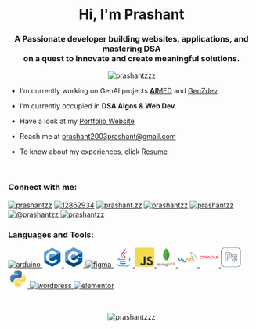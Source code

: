 <h1 align="center">Hi, I'm Prashant</h1>
<h3 align="center">A Passionate developer building websites, applications, and mastering DSA <br>on a quest to innovate and create meaningful solutions.</h3>

<img align="right" alt="prashantzzz" width="300" src="https://media.tenor.com/YZPnGuPeZv8AAAAd/coding.gif">

<!--
find gifs at: https://github.com/rudrabarad/Gifs
<p align="left"> <a href="https://github.com/ryo-ma/github-profile-trophy"><img src="https://github-profile-trophy.vercel.app/?username=prashantzzz" alt="prashantzzz" /></a> </p>
-->
<br>                                                                                                                                     

- I’m currently working on GenAI projects [**AI**MED](https://github.com/prashantzzz/AIMED) and [GenZdev](https://genz-dev.netlify.app/)

- I’m currently occupied in **DSA Algos & Web Dev.**

- Have a look at my [Portfolio Website](https://prashantzzz.github.io/Portfolio/)

- Reach me at prashant2003prashant@gmail.com

- To know about my experiences, click [Resume](https://drive.google.com/file/d/1FgXZI7WnjLxt16Irv6Z2iBS2sgz4GsvD/view?usp=drive_link)
<br>
<h3 align="left">Connect with me:</h3>
<p align="left">
<a href="https://linkedin.com/in/prashantzz" target="blank"><img align="center" src="https://raw.githubusercontent.com/rahuldkjain/github-profile-readme-generator/master/src/images/icons/Social/linked-in-alt.svg" alt="prashantzz" height="30" width="40" /></a>
<a href="https://stackoverflow.com/users/12862934" target="blank"><img align="center" src="https://raw.githubusercontent.com/rahuldkjain/github-profile-readme-generator/master/src/images/icons/Social/stack-overflow.svg" alt="12862934" height="30" width="40" /></a>
<a href="https://instagram.com/prashant.zz" target="blank"><img align="center" src="https://raw.githubusercontent.com/rahuldkjain/github-profile-readme-generator/master/src/images/icons/Social/instagram.svg" alt="prashant.zz" height="30" width="40" /></a>
<a href="https://www.hackerrank.com/prashantzz" target="blank"><img align="center" src="https://cdn4.iconfinder.com/data/icons/logos-and-brands/512/160_Hackerrank_logo_logos-512.png" alt="prashantzz" height="30" width="30" /></a>
<a href="https://www.leetcode.com/prashantzz" target="blank"><img align="center" src="https://raw.githubusercontent.com/rahuldkjain/github-profile-readme-generator/master/src/images/icons/Social/leet-code.svg" alt="prashantzz" height="30" width="40" /></a>
<a href="https://www.hackerearth.com/@prashantzz" target="blank"><img align="center" src="https://images.g2crowd.com/uploads/product/image/large_detail/large_detail_d75668f3859c23c4befedf0bb0df0b0a/hackerearth-assessments.png" alt="@prashantzz" height="30" width="30" /></a>
<a href="https://auth.geeksforgeeks.org/user/prashantzz" target="blank"><img align="center" src="https://raw.githubusercontent.com/rahuldkjain/github-profile-readme-generator/master/src/images/icons/Social/geeks-for-geeks.svg" alt="prashantzz" height="30" width="40" /></a>
</p>

<h3 align="left">Languages and Tools:</h3>
<p align="left"> <a href="https://www.arduino.cc/" target="_blank" rel="noreferrer"> <img src="https://cdn.worldvectorlogo.com/logos/arduino-1.svg" alt="arduino" width="40" height="40"/> </a> <a href="https://www.cprogramming.com/" target="_blank" rel="noreferrer"> <img src="https://raw.githubusercontent.com/devicons/devicon/master/icons/c/c-original.svg" alt="c" width="40" height="40"/> </a> <a href="https://www.w3schools.com/cpp/" target="_blank" rel="noreferrer"> <img src="https://raw.githubusercontent.com/devicons/devicon/master/icons/cplusplus/cplusplus-original.svg" alt="cplusplus" width="40" height="40"/> </a> <a href="https://www.figma.com/" target="_blank" rel="noreferrer"> <img src="https://www.vectorlogo.zone/logos/figma/figma-icon.svg" alt="figma" width="40" height="40"/> </a> <a href="https://www.java.com" target="_blank" rel="noreferrer"> <img src="https://raw.githubusercontent.com/devicons/devicon/master/icons/java/java-original.svg" alt="java" width="40" height="40"/> </a> <a href="https://developer.mozilla.org/en-US/docs/Web/JavaScript" target="_blank" rel="noreferrer"> <img src="https://raw.githubusercontent.com/devicons/devicon/master/icons/javascript/javascript-original.svg" alt="javascript" width="40" height="40"/> </a> <a href="https://www.mongodb.com/" target="_blank" rel="noreferrer"> <img src="https://raw.githubusercontent.com/devicons/devicon/master/icons/mongodb/mongodb-original-wordmark.svg" alt="mongodb" width="40" height="40"/> </a> <a href="https://www.mysql.com/" target="_blank" rel="noreferrer"> <img src="https://raw.githubusercontent.com/devicons/devicon/master/icons/mysql/mysql-original-wordmark.svg" alt="mysql" width="40" height="40"/> </a> <a href="https://www.oracle.com/" target="_blank" rel="noreferrer"> <img src="https://raw.githubusercontent.com/devicons/devicon/master/icons/oracle/oracle-original.svg" alt="oracle" width="40" height="40"/> </a> <a href="https://www.photoshop.com/en" target="_blank" rel="noreferrer"> <img src="https://raw.githubusercontent.com/devicons/devicon/master/icons/photoshop/photoshop-line.svg" alt="photoshop" width="40" height="40"/> </a> <a href="https://www.python.org" target="_blank" rel="noreferrer"> <img src="https://raw.githubusercontent.com/devicons/devicon/master/icons/python/python-original.svg" alt="python" width="40" height="40"/> </a> 
<a href="https://wordpress.com/" target="_blank" rel="noreferrer"> <img src="https://cdn-icons-png.flaticon.com/512/174/174881.png" alt="wordpress" width="40" height="40"/> </a> 
<a href="https://elementor.com/" target="_blank" rel="noreferrer"> <img src="https://cdn4.iconfinder.com/data/icons/logos-and-brands/512/109_Elementor_logo_logos-512.png" alt="elementor" width="40" height="40"/> </a> 
</p>
<!--
<p><img align="left" src="https://github-readme-stats.vercel.app/api/top-langs?username=prashantzzz&show_icons=true&locale=en&layout=compact" alt="prashantzzz" /></p>       
<p>&nbsp;<img align="center" src="https://github-readme-stats.vercel.app/api?username=prashantzzz&show_icons=true&locale=en" alt="prashantzzz" /></p>
<p><img align="center" src="https://github-readme-streak-stats.herokuapp.com/?user=prashantzzz&" alt="prashantzzz" /></p>
-->
<br>
<p align="center">
  <img align="center" src="https://github-readme-streak-stats.herokuapp.com/?user=prashantzzz&" alt="prashantzzz" onclick="return false;" />
</p>
<br>




